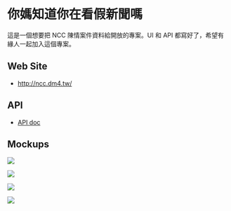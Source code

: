 你媽知道你在看假新聞嗎
======================

這是一個想要把 NCC 陳情案件資料給開放的專案。UI 和 API 都寫好了，希望有緣人一起加入這個專案。

## Web Site

- <http://ncc.dm4.tw/>

## API

- [API doc](http://docs.ncccomplain.apiary.io/)

## Mockups

![](http://i.imgur.com/WKbzzDC.png)

![](http://i.imgur.com/u5rXnU6.png)

![](http://i.imgur.com/TuDJMBc.png)

![](http://i.imgur.com/oyv9VLe.png)
